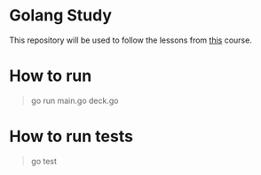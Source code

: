 # Golang Study
This repository will be used to follow the lessons from [this](https://www.udemy.com/course/go-the-complete-developers-guide) course.

# How to run
> go run main.go deck.go 

# How to run tests
> go test
